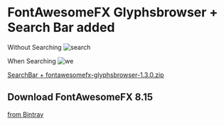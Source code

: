 # FontAwesomeFX Glyphsbrowser + Search Bar added 

Without Searching
![search](https://user-images.githubusercontent.com/20374208/32386681-b2c17dc6-c0ca-11e7-9a68-a42155703c18.png)

When Searching
![we](https://user-images.githubusercontent.com/20374208/32386684-b472873c-c0ca-11e7-8f9d-723e77eac2e7.png)

[SearchBar + fontawesomefx-glyphsbrowser-1.3.0.zip](https://github.com/Jerady/fontawesomefx-glyphsbrowser/files/1441864/SearchBar.fontawesomefx-glyphsbrowser-1.3.0.zip)

## Download FontAwesomeFX 8.15
[from Bintray](https://bintray.com/jerady/maven/FontAwesomeFX/8.15/view)

